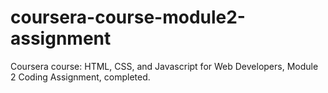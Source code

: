 # coursera-course-module2-assignment
Coursera course: HTML, CSS, and Javascript for Web Developers, Module 2 Coding Assignment, completed.
